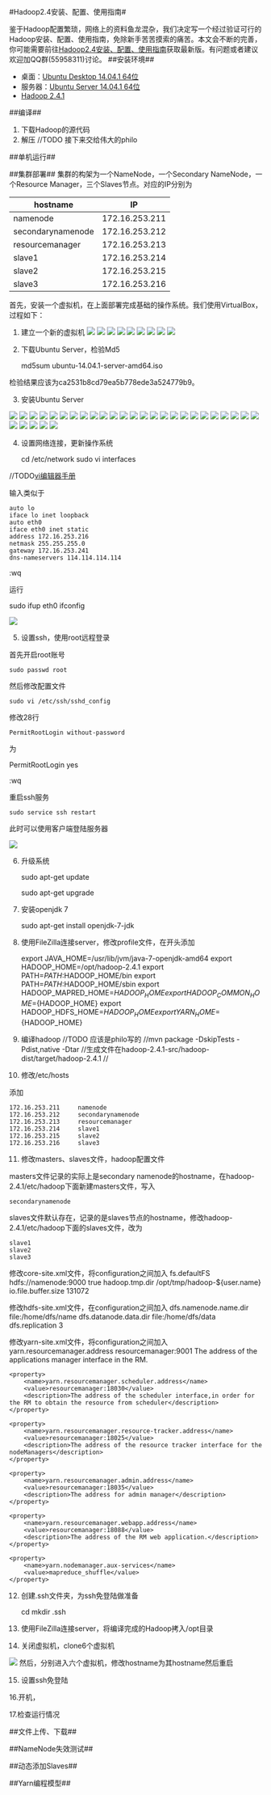 #Hadoop2.4安装、配置、使用指南#

鉴于Hadoop配置繁琐，网络上的资料鱼龙混杂，我们决定写一个经过验证可行的Hadoop安装、配置、使用指南，免除新手苦苦摸索的痛苦。本文会不断的完善，你可能需要前往[Hadoop2.4安装、配置、使用指南](https://github.com/yupengfei/HadoopSettings)获取最新版。有问题或者建议欢迎加QQ群(55958311)讨论。
##安装环境##

+ 桌面：[Ubuntu Desktop 14.04.1 64位](http://www.ubuntu.com/download/desktop/)
+ 服务器：[Ubuntu Server 14.04.1 64位](http://www.ubuntu.com/server)
+ [Hadoop 2.4.1](http://www.apache.org/dyn/closer.cgi/hadoop/common/)


##编译##

1. 下载Hadoop的源代码
2. 解压
//TODO 接下来交给伟大的philo

##单机运行##


##集群部署##
集群的构架为一个NameNode，一个Secondary NameNode，一个Resource Manager，三个Slaves节点。对应的IP分别为

| hostname           | IP             |
| ------------------ | -------------- |
| namenode           | 172.16.253.211 |
| secondarynamenode  | 172.16.253.212 |
| resourcemanager    | 172.16.253.213 |
| slave1             | 172.16.253.214 |
| slave2             | 172.16.253.215 |
| slave3             | 172.16.253.216 |


首先，安装一个虚拟机，在上面部署完成基础的操作系统。我们使用VirtualBox，过程如下：

1. 建立一个新的虚拟机
![](VirtualBoxImage/VirtualBox1.png)
![](VirtualBoxImage/VirtualBox2.png)
![](VirtualBoxImage/VirtualBox3.png)
![](VirtualBoxImage/VirtualBox4.png)
![](VirtualBoxImage/VirtualBox5.png)
![](VirtualBoxImage/VirtualBox6.png)
![](VirtualBoxImage/VirtualBox7.png)
![](VirtualBoxImage/VirtualBox8.png)
![](VirtualBoxImage/VirtualBox9.png)

2. 下载Ubuntu Server，检验Md5

    md5sum ubuntu-14.04.1-server-amd64.iso

检验结果应该为ca2531b8cd79ea5b778ede3a524779b9。

3. 安装Ubuntu Server
  
![](ServerInstallImage/ServerInstall1.png) 
![](ServerInstallImage/ServerInstall2.png)
![](ServerInstallImage/ServerInstall3.png)
![](ServerInstallImage/ServerInstall4.png)
![](ServerInstallImage/ServerInstall5.png)
![](ServerInstallImage/ServerInstall6.png)
![](ServerInstallImage/ServerInstall7.png)
![](ServerInstallImage/ServerInstall8.png)
![](ServerInstallImage/ServerInstall9.png)
![](ServerInstallImage/ServerInstall10.png)
![](ServerInstallImage/ServerInstall11.png)
![](ServerInstallImage/ServerInstall12.png)
![](ServerInstallImage/ServerInstall13.png)
![](ServerInstallImage/ServerInstall14.png)
![](ServerInstallImage/ServerInstall15.png)
![](ServerInstallImage/ServerInstall16.png)
![](ServerInstallImage/ServerInstall17.png)
![](ServerInstallImage/ServerInstall18.png)
![](ServerInstallImage/ServerInstall19.png)
![](ServerInstallImage/ServerInstall20.png)
![](ServerInstallImage/ServerInstall21.png)
![](ServerInstallImage/ServerInstall22.png)
![](ServerInstallImage/ServerInstall23.png)
![](ServerInstallImage/ServerInstall24.png)
![](ServerInstallImage/ServerInstall25.png)
![](ServerInstallImage/ServerInstall26.png)
![](ServerInstallImage/ServerInstall27.png)
![](ServerInstallImage/ServerInstall28.png)
![](ServerInstallImage/ServerInstall29.png)
![](ServerInstallImage/ServerInstall30.png)

4. 设置网络连接，更新操作系统

    cd /etc/network
    sudo vi interfaces

//TODO[vi编辑器手册]()

输入类似于

    auto lo
    iface lo inet loopback
    auto eth0
    iface eth0 inet static
    address 172.16.253.216
    netmask 255.255.255.0
    gateway 172.16.253.241
    dns-nameservers 114.114.114.114

:wq

运行

   sudo ifup eth0
   ifconfig

![](ServerInstallImage/ServerInstall31.png)
    

5. 设置ssh，使用root远程登录

首先开启root账号

    sudo passwd root

然后修改配置文件

    sudo vi /etc/ssh/sshd_config

修改28行

    PermitRootLogin without-password
    
为

   PermitRootLogin yes

:wq

重启ssh服务

    sudo service ssh restart

此时可以使用客户端登陆服务器

![](ServerInstallImage/ServerInstall32.png)

6. 升级系统

    sudo apt-get update

    sudo apt-get upgrade

7. 安装openjdk 7

    sudo apt-get install openjdk-7-jdk

8. 使用FileZilla连接server，修改profile文件，在开头添加

    export JAVA_HOME=/usr/lib/jvm/java-7-openjdk-amd64
    export HADOOP_HOME=/opt/hadoop-2.4.1
    export PATH=$PATH:$HADOOP_HOME/bin
    export PATH=$PATH:$HADOOP_HOME/sbin
    export HADOOP_MAPRED_HOME=${HADOOP_HOME}
    export HADOOP_COMMON_HOME=${HADOOP_HOME}
    export HADOOP_HDFS_HOME=${HADOOP_HOME}
    export YARN_HOME=${HADOOP_HOME}

9. 编译hadoop
  //TODO 应该是philo写的
  //mvn package -DskipTests -Pdist,native -Dtar
  //生成文件在hadoop-2.4.1-src/hadoop-dist/target/hadoop-2.4.1
  //

10. 修改/etc/hosts

添加
    
    172.16.253.211     namenode
    172.16.253.212     secondarynamenode
    172.16.253.213     resourcemanager
    172.16.253.214     slave1
    172.16.253.215     slave2
    172.16.253.216     slave3

11. 修改masters、slaves文件，hadoop配置文件

masters文件记录的实际上是secondary namenode的hostname，在hadoop-2.4.1/etc/hadoop下面新建masters文件，写入

    secondarynamenode
    
slaves文件默认存在，记录的是slaves节点的hostname，修改hadoop-2.4.1/etc/hadoop下面的slaves文件，改为

    slave1
    slave2
    slave3

修改core-site.xml文件，将configuration之间加入
    <property>
        <name>fs.defaultFS</name>
        <value>hdfs://namenode:9000</value>
        <final>true</final>
    </property>
    <property>
        <name>hadoop.tmp.dir</name>
        <value>/opt/tmp/hadoop-${user.name}</value>
    </property>
    <property>
        <name>io.file.buffer.size</name>
        <value>131072</value>
    </property>

修改hdfs-site.xml文件，在configuration之间加入
    <property>
        <name>dfs.namenode.name.dir</name>
        <value>file:/home/dfs/name</value>
    </property>
    <property>
        <name>dfs.datanode.data.dir</name>
        <value>file:/home/dfs/data</value>
    </property>
    <property>
        <name>dfs.replication</name>
        <value>3</value>
    </property>

修改yarn-site.xml文件，将configuration之间加入
    <property>
        <name>yarn.resourcemanager.address</name>
        <value>resourcemanager:9001</value>
        <description>The address of the applications manager interface in the RM.</description>
    </property>

    <property>
        <name>yarn.resourcemanager.scheduler.address</name>
        <value>resourcemanager:18030</value>
        <description>The address of the scheduler interface,in order for the RM to obtain the resource from scheduler</description>
    </property>

    <property>
        <name>yarn.resourcemanager.resource-tracker.address</name>
        <value>resourcemanager:18025</value>
        <description>The address of the resource tracker interface for the nodeManagers</description>
    </property>

    <property>
        <name>yarn.resourcemanager.admin.address</name>
        <value>resourcemanager:18035</value>
        <description>The address for admin manager</description>
    </property>

    <property>
        <name>yarn.resourcemanager.webapp.address</name>
        <value>resourcemanager:18088</value>
        <description>The address of the RM web application.</description>
    </property>

    <property>
        <name>yarn.nodemanager.aux-services</name>
        <value>mapreduce_shuffle</value>
    </property>
12. 创建.ssh文件夹，为ssh免登陆做准备
    
    cd
    mkdir .ssh
13. 使用FileZilla连接server，将编译完成的Hadoop拷入/opt目录
    

14. 关闭虚拟机，clone6个虚拟机

![](HadoopConfigure/Configure1.png)
然后，分别进入六个虚拟机，修改hostname为其hostname然后重启


15. 设置ssh免登陆


16.开机，

17.检查运行情况

##文件上传、下载##

##NameNode失效测试##

##动态添加Slaves##

##Yarn编程模型##





